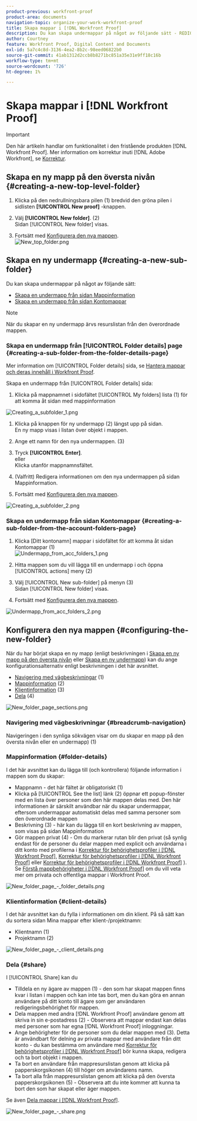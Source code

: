 ```yaml
---
product-previous: workfront-proof
product-area: documents
navigation-topic: organize-your-work-workfront-proof
title: Skapa mappar i [!DNL Workfront Proof]
description: Du kan skapa undermappar på något av följande sätt - REDIGERA ME.
author: Courtney
feature: Workfront Proof, Digital Content and Documents
exl-id: 5a7c4c8d-3136-4ea2-8b2c-98eed06822b0
source-git-commit: 41ab1312d2ccb8b8271bc851a35e31e9ff18c16b
workflow-type: tm+mt
source-wordcount: '726'
ht-degree: 1%

---
```


# Skapa mappar i [!DNL Workfront Proof]

>[!IMPORTANT]
>
>Den här artikeln handlar om funktionalitet i den fristående produkten [!DNL Workfront Proof]. Mer information om korrektur inuti [!DNL Adobe Workfront], se [Korrektur](../../../review-and-approve-work/proofing/proofing.md).

## Skapa en ny mapp på den översta nivån {#creating-a-new-top-level-folder}

1. Klicka på den nedrullningsbara pilen (1) bredvid den gröna pilen i sidlisten **[!UICONTROL New proof]** -knappen.
1. Välj **[!UICONTROL New folder]**. (2)\
   Sidan [!UICONTROL New folder] visas.

1. Fortsätt med [Konfigurera den nya mappen](#configuring-the-new-folder).\
   ![New_top_folder.png](assets/new-top-folder.png)

## Skapa en ny undermapp {#creating-a-new-sub-folder}

Du kan skapa undermappar på något av följande sätt:

* [Skapa en undermapp från sidan Mappinformation](#creating-a-sub-folder-from-the-folder-details-page)
* [Skapa en undermapp från sidan Kontomappar](#creating-a-sub-folder-from-the-account-folders-page)

>[!NOTE]
>
>När du skapar en ny undermapp ärvs resurslistan från den överordnade mappen.

### Skapa en undermapp från [!UICONTROL Folder details] page {#creating-a-sub-folder-from-the-folder-details-page}

Mer information om [!UICONTROL Folder details] sida, se [Hantera mappar och deras innehåll i Workfront Proof](../../../workfront-proof/wp-work-proofsfiles/organize-your-work/manage-folders-and-contents.md).

Skapa en undermapp från [!UICONTROL Folder details] sida:

1. Klicka på mappnamnet i sidofältet [!UICONTROL My folders] lista (1) för att komma åt sidan med mappinformation

![Creating_a_subfolder_1.png](assets/creating-a-subfolder-1.png)

1. Klicka på knappen för ny undermapp (2) längst upp på sidan.\
   En ny mapp visas i listan över objekt i mappen.
1. Ange ett namn för den nya undermappen. (3)
1. Tryck **[!UICONTROL Enter]**.\
   eller\
   Klicka utanför mappnamnsfältet.

1. (Valfritt) Redigera informationen om den nya undermappen på sidan Mappinformation.
1. Fortsätt med [Konfigurera den nya mappen](#configuring-the-new-folder).

![Creating_a_subfolder_2.png](assets/creating-a-subfolder-2-350x164.png)

### Skapa en undermapp från sidan Kontomappar {#creating-a-sub-folder-from-the-account-folders-page}

1. Klicka [Ditt kontonamn] mappar i sidofältet för att komma åt sidan Kontomappar (1)\
   ![Undermapp_from_acc_folders_1.png](assets/subfolder-from-acc-folders-1.png)

1. Hitta mappen som du vill lägga till en undermapp i och öppna [!UICONTROL actions] meny (2)
1. Välj [!UICONTROL New sub-folder] på menyn (3)\
   Sidan [!UICONTROL New folder] visas.
1. Fortsätt med [Konfigurera den nya mappen](#configuring-the-new-folder).

![Undermapp_from_acc_folders_2.png](assets/subfolder-from-acc-folders-2-350x177.png)

## Konfigurera den nya mappen {#configuring-the-new-folder}

När du har börjat skapa en ny mapp (enligt beskrivningen i [Skapa en ny mapp på den översta nivån](#creating-a-new-top-level-folder) eller [Skapa en ny undermapp](#creating-a-new-sub-folder)) kan du ange konfigurationsalternativ enligt beskrivningen i det här avsnittet.

* [Navigering med vägbeskrivningar](#breadcrumb-navigation) (1)
* [Mappinformation](#folder-details) (2)
* [Klientinformation](#client-details) (3)
* [Dela](#share) (4)

![New_folder_page_sections.png](assets/new-folder-page-sections-350x389.png)

### Navigering med vägbeskrivningar {#breadcrumb-navigation}

Navigeringen i den synliga sökvägen visar om du skapar en mapp på den översta nivån eller en undermapp) (1)

### Mappinformation {#folder-details}

I det här avsnittet kan du lägga till (och kontrollera) följande information i mappen som du skapar:

* Mappnamn - det här fältet är obligatoriskt (1)
* Klicka på [!UICONTROL See the list] länk (2) öppnar ett popup-fönster med en lista över personer som den här mappen delas med. Den här informationen är särskilt användbar när du skapar undermappar, eftersom undermappar automatiskt delas med samma personer som den överordnade mappen
* Beskrivning (3) - här kan du lägga till en kort beskrivning av mappen, som visas på sidan Mappinformation
* Gör mappen privat (4) - Om du markerar rutan blir den privat (så synlig endast för de personer du delar mappen med explicit och användarna i ditt konto med profilerna i [Korrektur för behörighetsprofiler i [!DNL Workfront Proof]](../../../workfront-proof/wp-acct-admin/account-settings/proof-perm-profiles-in-wp.md), [Korrektur för behörighetsprofiler i [!DNL Workfront Proof]](../../../workfront-proof/wp-acct-admin/account-settings/proof-perm-profiles-in-wp.md) eller [Korrektur för behörighetsprofiler i [!DNL Workfront Proof]](../../../workfront-proof/wp-acct-admin/account-settings/proof-perm-profiles-in-wp.md) ). Se [Förstå mappbehörigheter i [!DNL Workfront Proof]](../../../workfront-proof/wp-work-proofsfiles/organize-your-work/folder-permissions.md) om du vill veta mer om privata och offentliga mappar i Workfront Proof.

![New_folder_page_-_folder_details.png](assets/new-folder-page---folder-details-350x133.png)

### Klientinformation {#client-details}

I det här avsnittet kan du fylla i informationen om din klient. På så sätt kan du sortera sidan Mina mappar efter klient-/projektnamn:

* Klientnamn (1)
* Projektnamn (2)

![New_folder_page_-_client_details.png](assets/new-folder-page---client-details-350x74.png)

### Dela {#share}

I [!UICONTROL Share] kan du

* Tilldela en ny ägare av mappen (1) - den som har skapat mappen finns kvar i listan i mappen och kan inte tas bort, men du kan göra en annan användare på ditt konto till ägare som ger användaren redigeringsbehörighet för mappen.
* Dela mappen med andra [!DNL Workfront Proof] användare genom att skriva in sin e-postadress (2) - Observera att mappar endast kan delas med personer som har egna [!DNL Workfront Proof] inloggningar.
* Ange behörigheter för de personer som du delar mappen med (3). Detta är användbart för delning av privata mappar med användare från ditt konto - du kan bestämma om användare med [Korrektur för behörighetsprofiler i [!DNL Workfront Proof]](../../../workfront-proof/wp-acct-admin/account-settings/proof-perm-profiles-in-wp.md) bör kunna skapa, redigera och ta bort objekt i mappen.
* Ta bort en användare från mappresurslistan genom att klicka på papperskorgsikonen (4) till höger om användarens namn.
* Ta bort alla från mappresurslistan genom att klicka på den översta papperskorgsikonen (5) - Observera att du inte kommer att kunna ta bort den som har skapat eller äger mappen.

Se även [Dela mappar i [!DNL Workfront Proof]](../../../workfront-proof/wp-work-proofsfiles/organize-your-work/share-folders.md).

![New_folder_page_-_share.png](assets/new-folder-page---share-350x138.png)
